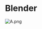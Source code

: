 # Blender

![A.png](https://github.com/Tan12d/Blender/assets/100254217/e1bb676a-da90-4abe-a5b8-5c7b8f3cf338)

